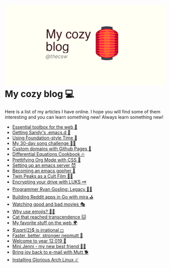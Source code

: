 ![preview](./preview.png)
My cozy blog 💻
==============

Here is a list of my articles I have online. I hope you will find some
of them interesting and you can learn something new! Always learn
something new!

-   [Essential toolbox for the web 🧰](./web-toolbox)
-   [Getting Sandy\'s .emacs.d 🤺](./emacs.sh)
-   [Using Foundation-style Time 💫](./foundation-time)
-   [My 30-day song challenge 🎵🤘](./song_challenge)
-   [Custom domains with Github Pages 🦉](./githubio)
-   [Differential Equations Cookbook 🔥](./diffeq)
-   [Prettifying Org Mode with CSS 💅](./orgmode-css)
-   [Setting up an emacs server 😈](./emacsd)
-   [Becoming an emacs gopher 🐗](./go-emacs)
-   [Twin Peaks as a Cult Film 🌲🌲](./twin-peaks)
-   [Encrypting your drive with LUKS 🗝](./encrypting_usb)
-   [Programmer Ryan Gosling: Legacy 👨‍💻](./ryan_codes)
-   [Building Reddit apps in Go with mira ⛳](./mira_reddit)
-   [Watching good and bad movies 🎭](./good_bad_movies)
-   [Why use emojis? 🎷🕺](./why_use_emojis)
-   [Cat that reached transcendence 🐱](./quick_dirty_js/exercise3)
-   [My favorite stuff on the web 🌍](./best_web)
-   [$\sqrt{2}$ is irrational ◻](./sqrt2irrational)
-   [Faster, better, stronger neomutt 🐩](./better_mutt)
-   [Welcome to year 12,019 📅](./year_12019)
-   [Mini Jenni - my new best friend 👯‍♀️](./mini_jenni)
-   [Bring joy back to e-mail with Mutt 🐕](./using_mutt)
-   [Installing Glorious Arch Linux ☄️](./installing_arch)
